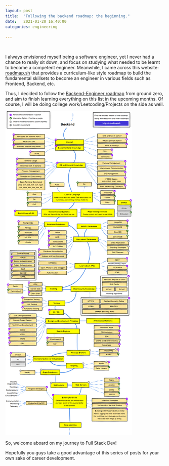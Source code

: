 ```yaml
---
layout: post
title:  "Following the backend roadmap: the beginning."
date:   2021-01-20 16:40:00
categories: engineering

---
```


<br>

I always envisioned myself being a software engineer, yet I never had a chance to really sit down, and focus on studying what needed to be learnt to become a competent engineer. Meanwhile, I came across this website: [roadmap.sh](http://roadmap.sh) that provides a curriculum-like style roadmap to build the fundamental skillsets to become an engineer in various fields such as Frontend, Backend, etc.

Thus, I decided to follow the [Backend-Engineer roadmap](https://roadmap.sh/backend) from ground zero, and aim to finish learning everything on this list in the upcoming months. Of course, I will be doing college work/Leetcoding/Projects on the side as well.

![Backend-Engineer roadmap](/backend.png)

So, welcome aboard on my journey to Full Stack Dev!

Hopefully you guys take a good advantage of this series of posts for your own sake of career development.

